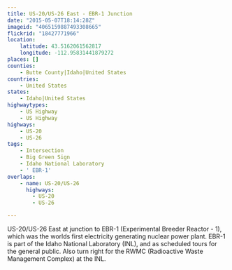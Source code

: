 ```yaml
---
title: US-20/US-26 East - EBR-1 Junction
date: "2015-05-07T18:14:28Z"
imageid: "4065159887493308665"
flickrid: "18427771966"
location:
    latitude: 43.5162061562817
    longitude: -112.95831441879272
places: []
counties:
    - Butte County|Idaho|United States
countries:
    - United States
states:
    - Idaho|United States
highwaytypes:
    - US Highway
    - US Highway
highways:
    - US-20
    - US-26
tags:
    - Intersection
    - Big Green Sign
    - Idaho National Laboratory
    - ' EBR-1'
overlaps:
    - name: US-20/US-26
      highways:
        - US-20
        - US-26

---
```

US-20/US-26 East at junction to EBR-1 (Experimental Breeder Reactor - 1), which was the worlds first electricity generating nuclear power plant.  EBR-1 is part of the Idaho National Laboratory (INL), and as scheduled tours for the general public.  Also turn right for the RWMC (Radioactive Waste Management Complex) at the INL.